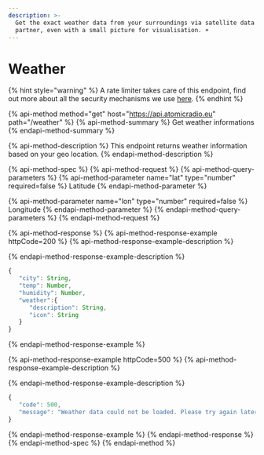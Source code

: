```yaml
---
description: >-
  Get the exact weather data from your surroundings via satellite data from our
  partner, even with a small picture for visualisation. ☀️
---
```


# Weather

{% hint style="warning" %}
A rate limiter takes care of this endpoint, find out more about all the security mechanisms we use [here](https://docs.atomicradio.eu/resources/ratelimits).
{% endhint %}

{% api-method method="get" host="https://api.atomicradio.eu" path="/weather" %}
{% api-method-summary %}
Get weather informations
{% endapi-method-summary %}

{% api-method-description %}
This endpoint returns weather information based on your geo location.
{% endapi-method-description %}

{% api-method-spec %}
{% api-method-request %}
{% api-method-query-parameters %}
{% api-method-parameter name="lat" type="number" required=false %}
Latitude
{% endapi-method-parameter %}

{% api-method-parameter name="lon" type="number" required=false %}
Longitude
{% endapi-method-parameter %}
{% endapi-method-query-parameters %}
{% endapi-method-request %}

{% api-method-response %}
{% api-method-response-example httpCode=200 %}
{% api-method-response-example-description %}

{% endapi-method-response-example-description %}

```javascript
{
   "city": String,
   "temp": Number,
   "humidity": Number,
   "weather":{
      "description": String,
      "icon": String
   }
}
```
{% endapi-method-response-example %}

{% api-method-response-example httpCode=500 %}
{% api-method-response-example-description %}

{% endapi-method-response-example-description %}

```javascript
{
   "code": 500,
   "message": "Weather data could not be loaded. Please try again later."
}
```
{% endapi-method-response-example %}
{% endapi-method-response %}
{% endapi-method-spec %}
{% endapi-method %}

